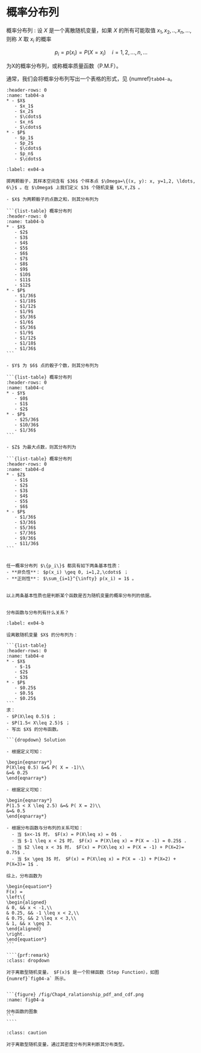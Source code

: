 # 概率分布列

概率分布列
: 设 $X$ 是一个离散随机变量，如果 $X$ 的所有可能取值 $x_1,x_2,..,x_n,...,$ 则称 $X$ 取 $x_i$ 的概率

$$
p_i = p(x_i)=P(X = x_i) \quad i=1,2,...,n,...
$$

为X的概率分布列，或称概率质量函数（P.M.F）。

通常，我们会将概率分布列写出一个表格的形式，见 {numref}`tab04-a`。

```{list-table} 概率分布列 
:header-rows: 0
:name: tab04-a
* - $X$  
   - $x_1$  
   - $x_2$  
   - $\cdots$  
   - $x_n$  
   - $\cdots$  
* - $P$  
   - $p_1$  
   - $p_2$  
   - $\cdots$  
   - $p_n$  
   - $\cdots$  
```

````{prf:example}
:label: ex04-a

掷两颗骰子，其样本空间含有 $36$ 个样本点 $\Omega=\{(x, y): x, y=1,2, \ldots, 6\}$ 。在 $\Omega$ 上我们定义 $3$ 个随机变量 $X,Y,Z$ 。

- $X$ 为两颗骰子的点数之和，则其分布列为

```{list-table} 概率分布列 
:header-rows: 0
:name: tab04-b
* - $X$  
   - $2$  
   - $3$  
   - $4$  
   - $5$  
   - $6$  
   - $7$  
   - $8$  
   - $9$  
   - $10$  
   - $11$  
   - $12$  
* - $P$  
   - $1/36$  
   - $1/18$  
   - $1/12$  
   - $1/9$  
   - $5/36$  
   - $1/6$  
   - $5/36$  
   - $1/9$  
   - $1/12$  
   - $1/18$  
   - $1/36$  
```

- $Y$ 为 $6$ 点的骰子个数，则其分布列为

```{list-table} 概率分布列 
:header-rows: 0
:name: tab04-c
* - $Y$  
   - $0$  
   - $1$  
   - $2$  
* - $P$  
   - $25/36$  
   - $10/36$  
   - $1/36$  
```

- $Z$ 为最大点数，则其分布列为

```{list-table} 概率分布列 
:header-rows: 0
:name: tab04-d
* - $Z$  
   - $1$  
   - $2$  
   - $3$  
   - $4$  
   - $5$  
   - $6$  
* - $P$  
   - $1/36$  
   - $3/36$  
   - $5/36$  
   - $7/36$  
   - $9/36$  
   - $11/36$  
```
````

```{prf:theorem}

任一概率分布列 $\{p_i\}$ 都具有如下两条基本性质：
- **非负性**： $p(x_i) \geq 0, i=1,2,\cdots$ ；
- **正则性**： $\sum_{i=1}^{\infty} p(x_i) = 1$ 。
```

```{prf:remark}

以上两条基本性质也是判断某个函数是否为随机变量的概率分布列的依据。
```

```{admonition} Question

分布函数与分布列有什么关系？
```

`````{prf:example}
:label: ex04-b

设离散随机变量 $X$ 的分布列为：

```{list-table} 
:header-rows: 0
:name: tab04-e
* - $X$  
   - $-1$  
   - $2$  
   - $3$  
* - $P$  
   - $0.25$  
   - $0.5$  
   - $0.25$  
```
求：
- $P(X\leq 0.5)$ ；
- $P(1.5< X\leq 2.5)$ ；
- 写出 $X$ 的分布函数。

```{dropdown} Solution

- 根据定义可知：

\begin{eqnarray*}
P(X\leq 0.5) &=& P( X = -1)\\
&=& 0.25
\end{eqnarray*}

- 根据定义可知：

\begin{eqnarray*}
P(1.5 < X \leq 2.5) &=& P( X = 2)\\
&=& 0.5
\end{eqnarray*}

- 根据分布函数与分布列的关系可知：
  - 当 $x<-1$ 时， $F(x) = P(X\leq x) = 0$ .
  - 当 $-1 \leq x < 2$ 时， $F(x) = P(X\leq x) = P(X = -1) = 0.25$ .
  - 当 $2 \leq x < 3$ 时， $F(x) = P(X\leq x) = P(X = -1) + P(X=2)= 0.75$ .
  - 当 $x \geq 3$ 时， $F(x) = P(X\leq x) = P(X = -1) + P(X=2) + P(X=3)= 1$ .

综上，分布函数为

\begin{equation*}
F(x) =
\left\{
\begin{aligned}
& 0, && x < -1,\\
& 0.25, && -1 \leq x < 2,\\
& 0.75, && 2 \leq x < 3,\\
& 1, && x \geq 3.
\end{aligned}
\right.
\end{equation*}
```

````{prf:remark}
:class: dropdown

对于离散型随机变量， $F(x)$ 是一个阶梯函数（Step Function），如图 {numref}`fig04-a` 所示。


```{figure} /fig/Chap4_ralationship_pdf_and_cdf.png
:name: fig04-a

分布函数的图象
```
````
`````

`````{admonition} Summary
:class: caution

对于离散型随机变量，通过其密度分布列来判断其分布类型。
`````
















